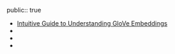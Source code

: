 public:: true

- [Intuitive Guide to Understanding GloVe Embeddings](https://archive.jamesravey.me/archive/1656065202.131032/singlefile.html)
-
-
-